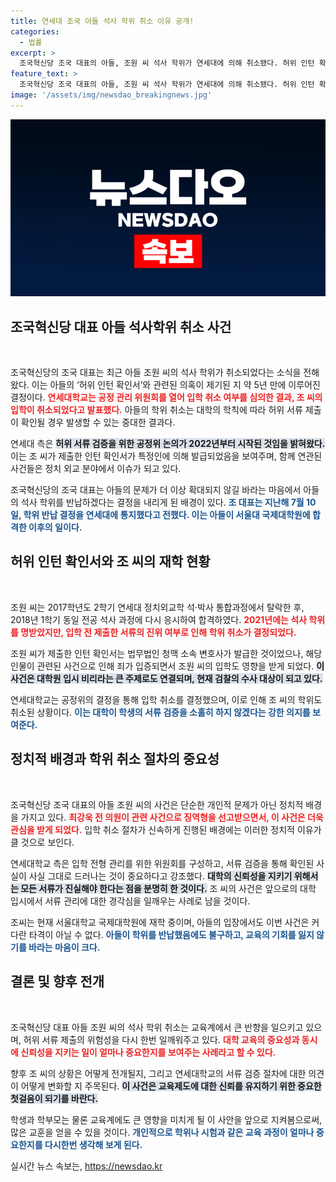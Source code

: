 ```yaml
---
title: 연세대 조국 아들 석사 학위 취소 이유 공개!
categories:
  - 법률
excerpt: >
  조국혁신당 조국 대표의 아들, 조원 씨 석사 학위가 연세대에 의해 취소됐다. 허위 인턴 확인서 제기로 논란이 일어난 지 5년, 재판 결과와 함께 입학 취소 절차가 가속화됐다. 이 사건의 전말이 궁금하다면 클릭하세요!
feature_text: >
  조국혁신당 조국 대표의 아들, 조원 씨 석사 학위가 연세대에 의해 취소됐다. 허위 인턴 확인서 제기로 논란이 일어난 지 5년, 재판 결과와 함께 입학 취소 절차가 가속화됐다. 이 사건의 전말이 궁금하다면 클릭하세요!
image: '/assets/img/newsdao_breakingnews.jpg'
---
```


<p><img src="/assets/img/newsdao_breakingnews.jpg" alt="koreaapp 속보" /></p>

<h2 data-ke-size="size26">조국혁신당 대표 아들 석사학위 취소 사건</h2>

<p data-ke-size="size16">&nbsp;</p>

<p>조국혁신당의 조국 대표는 최근 아들 조원 씨의 석사 학위가 취소되었다는 소식을 전해왔다. 이는 아들의 ‘허위 인턴 확인서’와 관련된 의혹이 제기된 지 약 5년 만에 이루어진 결정이다. <b><span style="color: #ee2323;">연세대학교는 공정 관리 위원회를 열어 입학 취소 여부를 심의한 결과, 조 씨의 입학이 취소되었다고 발표했다.</span></b> 아들의 학위 취소는 대학의 학칙에 따라 허위 서류 제출이 확인될 경우 발생할 수 있는 중대한 결과다. </p>

<p>연세대 측은 <b><span style="background-color: #21538527;">허위 서류 검증을 위한 공정위 논의가 2022년부터 시작된 것임을 밝혀왔다.</span></b> 이는 조 씨가 제출한 인턴 확인서가 특정인에 의해 발급되었음을 보여주며, 함께 연관된 사건들은 정치 외교 분야에서 이슈가 되고 있다. </p>

<p>조국혁신당의 조국 대표는 아들의 문제가 더 이상 확대되지 않길 바라는 마음에서 아들의 석사 학위를 반납하겠다는 결정을 내리게 된 배경이 있다. <b><span style="color: #1a5490;">조 대표는 지난해 7월 10일, 학위 반납 결정을 연세대에 통지했다고 전했다. 이는 아들이 서울대 국제대학원에 합격한 이후의 일이다.</span></b></p>

<h2 data-ke-size="size26">허위 인턴 확인서와 조 씨의 재학 현황</h2>

<p data-ke-size="size16">&nbsp;</p>

<p>조원 씨는 2017학년도 2학기 연세대 정치외교학 석·박사 통합과정에서 탈락한 후, 2018년 1학기 동일 전공 석사 과정에 다시 응시하여 합격하였다. <b><span style="color: #ee2323;">2021년에는 석사 학위를 명받았지만, 입학 전 제출한 서류의 진위 여부로 인해 학위 취소가 결정되었다.</span></b> </p>

<p>조원 씨가 제출한 인턴 확인서는 법무법인 청맥 소속 변호사가 발급한 것이었으나, 해당 인물이 관련된 사건으로 인해 죄가 입증되면서 조원 씨의 입학도 영향을 받게 되었다. <b><span style="background-color: #21538527;">이 사건은 대학원 입시 비리라는 큰 주제로도 연결되며, 현재 검찰의 수사 대상이 되고 있다.</span></b> </p>

<p>연세대학교는 공정위의 결정을 통해 입학 취소를 결정했으며, 이로 인해 조 씨의 학위도 취소된 상황이다. <b><span style="color: #1a5490;">이는 대학이 학생의 서류 검증을 소홀히 하지 않겠다는 강한 의지를 보여준다.</span></b></p>

<h2 data-ke-size="size26">정치적 배경과 학위 취소 절차의 중요성</h2>

<p data-ke-size="size16">&nbsp;</p>

<p>조국혁신당 조국 대표의 아들 조원 씨의 사건은 단순한 개인적 문제가 아닌 정치적 배경을 가지고 있다. <b><span style="color: #ee2323;">최강욱 전 의원이 관련 사건으로 징역형을 선고받으면서, 이 사건은 더욱 관심을 받게 되었다.</span></b> 입학 취소 절차가 신속하게 진행된 배경에는 이러한 정치적 이유가 클 것으로 보인다. </p>

<p>연세대학교 측은 입학 전형 관리를 위한 위원회를 구성하고, 서류 검증을 통해 확인된 사실이 사실 그대로 드러나는 것이 중요하다고 강조했다. <b><span style="background-color: #21538527;">대학의 신뢰성을 지키기 위해서는 모든 서류가 진실해야 한다는 점을 분명히 한 것이다.</span></b> 조 씨의 사건은 앞으로의 대학 입시에서 서류 관리에 대한 경각심을 일깨우는 사례로 남을 것이다. </p>

<p>조씨는 현재 서울대학교 국제대학원에 재학 중이며, 아들의 입장에서도 이번 사건은 커다란 타격이 아닐 수 없다. <b><span style="color: #1a5490;">아들이 학위를 반납했음에도 불구하고, 교육의 기회를 잃지 않기를 바라는 마음이 크다.</span></b></p>

<h2 data-ke-size="size26">결론 및 향후 전개</h2>

<p data-ke-size="size16">&nbsp;</p>

<p>조국혁신당 대표 아들 조원 씨의 석사 학위 취소는 교육계에서 큰 반향을 일으키고 있으며, 허위 서류 제출의 위험성을 다시 한번 일깨워주고 있다. <b><span style="color: #ee2323;">대학 교육의 중요성과 동시에 신뢰성을 지키는 일이 얼마나 중요한지를 보여주는 사례라고 할 수 있다.</span></b> </p>

<p>향후 조 씨의 상황은 어떻게 전개될지, 그리고 연세대학교의 서류 검증 절차에 대한 의견이 어떻게 변화할 지 주목된다. <b><span style="background-color: #21538527;">이 사건은 교육제도에 대한 신뢰를 유지하기 위한 중요한 첫걸음이 되기를 바란다.</span></b></p>

<p>학생과 학부모는 물론 교육계에도 큰 영향을 미치게 될 이 사안을 앞으로 지켜봄으로써, 많은 교훈을 얻을 수 있을 것이다. <b><span style="color: #1a5490;">개인적으로 학위나 시험과 같은 교육 과정이 얼마나 중요한지를 다시한번 생각해 보게 된다.</span></b></p>
실시간 뉴스 속보는, <a href="https://newsdao.kr" rel="dofollow">https://newsdao.kr</a>


